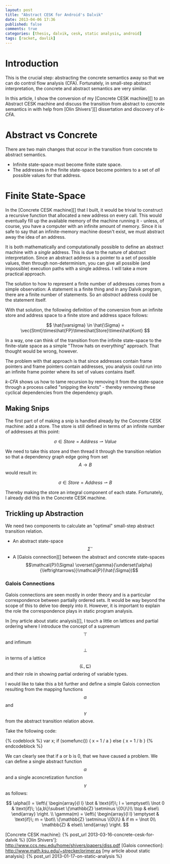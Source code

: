```yaml
---
layout: post
title: "Abstract CESK for Android's Dalvik"
date: 2013-04-06 17:36
published: false
comments: true
categories: [thesis, dalvik, cesk, static analysis, android]
tags: [racket, davlik]
---
```


# Introduction

This is the crucial step: abstracting the concrete semantics away so that we can
do control flow analysis (CFA). Fortunately, in small-step abstract
interpretation, the concrete and abstract semantics are very similar.

In this article, I show the conversion of my [Concrete CESK machine][] to an
Abstract CESK machine and discuss the transition from abstract to concrete
semantics in with help from [Olin Shivers'][] dissertation and discovery of
*k-CFA*.

<!-- more -->

# Abstract vs Concrete

There are two main changes that occur in the transition from concrete to
abstract semantics.

* Infinite state-space must become finite state space.
* The addresses in the finite state-space become pointers to a set of *all*
  possible values for that address.

# Finite State-Space

In the [Concrete CESK machine][] that I built, it would be trivial to construct
a recursive function that allocated a new address on every call. This would
eventually fill up the available memory of the machine running it - unless, of
course, you have a computer with an infinite amount of memory. Since it is safe
to say that an infinite-memory machine doesn't exist, we must abstract away the
idea of an address.

It is both mathematically and computationally possible to define an abstract
machine with a *single* address. This is due to the nature of abstract
interpretation. Since an abstract address is a pointer to a set of possible
values, then through non-determinism, you can give all possible (and impossible)
execution paths with a single address. I will take a more practical approach.

The solution to how to represent a finite number of addresses comes from a
simple observation: A statement is a finite thing and in any Dalvik program,
there are a finite number of statements. So an *abstract* address could be the
statement itself.

With that solution, the following definition of the conversion from an infinite
store and address space to a finite store and address space follows:

$$
\hat{\varsigma} \in \hat{\Sigma} =
\vec{Stmt}\times\hat{FP}\times\hat{Store}\times\hat{Kont}
$$

In a way, one can think of the
transition from the infinite state-space to the finite-state space as a simple
"Throw hats on everything" approach. That thought would be wrong, however.

The problem with that approach is that since addresses contain frame pointers
and frame pointers contain addresses, you analysis could run into an infinite
frame pointer where its set of values contains itself.

*k-CFA* shows us how to tame recursion by removing it from the state-space
through a process called "snipping the knots" - thereby removing these cyclical
dependencies from the dependency graph.

## Making Snips

The first part of of making a snip is handled already by the Concrete CESK
machine: add a store. The store is still defined in terms of an infinite
number of addresses at this point:

$$
\sigma\in\mathit{Store} = \mathit{Address}\rightharpoonup\mathit{Value}
$$

We need to take this store and then thread it through the transition relation so
that a dependency graph edge going from set $$A\rightarrow B$$ would result in:

$$
\sigma\in\mathit{Store} = \mathit{Address}\rightharpoonup\mathit{B}
$$

Thereby making the store an integral component of each state. Fortunately, I
already did this in the Concrete CESK machine.

## Trickling up Abstraction

We need two components to calculate an "optimal" small-step abstract transition
relation.

* An abstract state-space $$\hat{\Sigma}$$
* A [Galois connection][] between the abstract and concrete state-spaces
  $$\mathcal{P}(\Sigma) \overset{\gamma}{\underset{\alpha} {\leftrightarrows}}\mathcal{P}(\hat{\Sigma})$$

### Galois Connections

Galois connections are seen mostly in order theory and is a particular
correspondence between partially ordered sets. It would be way beyond the scope
of this to delve too deeply into it. However, it is important to explain the
role the correspondence plays in static program analysis.

In [my article about static analysis][], I touch a little on lattices and
partial ordering where I introduce the concept of a supremum $$\top$$ and infimum
$$\bot$$ in terms of a lattice $$(L,\sqsubseteq)$$ and their role in showing
partial ordering of variable types.

I would like to take this a bit further and define a simple Galois connection
resulting from the mapping functions $$\alpha$$ and $$\gamma$$ from the abstract
transition relation above.

Take the following code:

{% codeblock %}
var x;
if (somefunc()) {
    x = 1 / a
}
else {
    x = 1 / b
}
{% endcodeblock %}

We can clearly see that if a or b is 0, that we have caused a problem. We can
define a single abstract function $$\alpha$$ and a single aconcretization
function $$\gamma$$ as follows:

$$
\alpha(I) = \left\{
    \begin{array}{l l}
    \bot & \text{if}\; I = \emptyset\\
    \lnot 0 & \text{if}\; \{a,b\}\subset \{\mathbb{Z} \setminus \{0\}\}\\
    \top & else\\
    \end{array} \right.
\\
\gamma(m) = \left\{
    \begin{array}{l l}
    \emptyset & \text{if}\; m = \bot\\
    \{\mathbb{Z} \setminus \{0\}\} & if m = \lnot 0\\
    \mathbb{Z} & else\\
    \end{array} \right.
$$




[Concrete CESK machine]: {% post_url 2013-03-16-concrete-cesk-for-dalvik %}
[Olin Shivers']: http://www.ccs.neu.edu/home/shivers/papers/diss.pdf
[Galois connection]: http://www.math.ksu.edu/~strecker/primer.ps
[my article about static analysis]: {% post_url 2013-01-17-on-static-analysis %}
